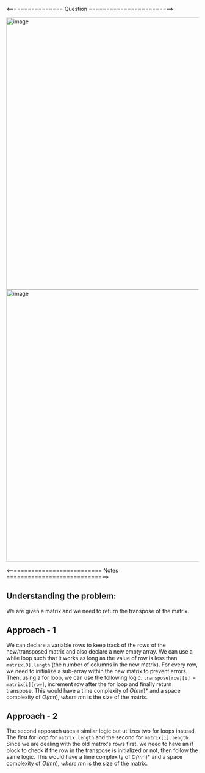 <================ Question ========================>

<img width="711" alt="image" src="https://github.com/shanmukhipriya99/interview-prep/assets/37501487/f13a0aea-2bff-462b-b33b-b295c7cf273d">

<img width="711" alt="image" src="https://github.com/shanmukhipriya99/interview-prep/assets/37501487/0ddc7439-0c07-45ed-9638-a61ca22fc4a5">



<=========================== Notes =============================>

## Understanding the problem:
We are given a matrix and we need to return the transpose of the matrix.

## Approach - 1
We can declare a variable rows to keep track of the rows of the new/transposed matrix and also declare a new empty array.
We can use a while loop such that it works as long as the value of row is less than `matrix[0].length` (the number of columns in the new matrix).
For every row, we need to initialize a sub-array within the new matrix to prevent errors.
Then, using a for loop, we can use the following logic: `transpose[row][i] = matrix[i][row]`, increment row after the for loop and finally return transpose.
This would have a time complexity of *O(m*n)* and a space complexity of *O(m*n)*, where m*n is the size of the matrix.

## Approach - 2
The second apporach uses a similar logic but utilizes two for loops instead. The first for loop for `matrix.length` and the second for `matrix[i].length`.
Since we are dealing with the old matrix's rows first, we need to have an if block to check if the row in the transpose is initialized or not, then follow the same logic.
This would have a time complexity of *O(m*n)* and a space complexity of *O(m*n)*, where m*n is the size of the matrix.
